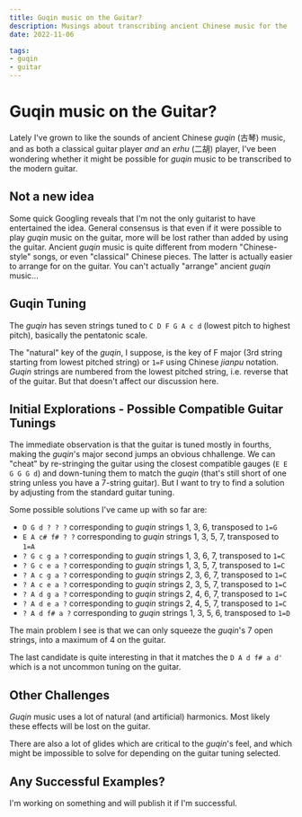 ```yaml
---
title: Guqin music on the Guitar?
description: Musings about transcribing ancient Chinese music for the 'guqin' to the modern guitar
date: 2022-11-06

tags:
- guqin
- guitar
---
```


# Guqin music on the Guitar?

Lately I've grown to like the sounds of ancient Chinese *guqin* (古琴) music, and as both a classical guitar player *and* an *erhu* (二胡) player, I've been wondering whether it might be possible for *guqin* music to be transcribed to the modern guitar.

## Not a new idea

Some quick Googling reveals that I'm not the only guitarist to have entertained the idea. General consensus is that even if it were possible to play *guqin* music on the guitar, more will be lost rather than added by using the guitar. Ancient *guqin* music is quite different from modern "Chinese-style" songs, or even "classical" Chinese pieces. The latter is actually easier to arrange for on the guitar. You can't actually "arrange" ancient *guqin* music...

## Guqin Tuning

The *guqin* has seven strings tuned to `C D F G A c d` (lowest pitch to highest pitch), basically the pentatonic scale.

The "natural" key of the *guqin*, I suppose, is the key of F major (3rd string starting from lowest pitched string) or `1=F` using Chinese *jianpu* notation. *Guqin* strings are numbered from the lowest pitched string, i.e. reverse that of the guitar. But that doesn't affect our discussion here.

## Initial Explorations - Possible Compatible Guitar Tunings

The immediate observation is that the guitar is tuned mostly in fourths, making the *guqin*'s major second jumps an obvious chhallenge. We can "cheat" by re-stringing the guitar using the closest compatible gauges (`E E G G G d`) and down-tuning them to match the *guqin* (that's still short of one string unless you have a 7-string guitar). But I want to try to find a solution by adjusting from the standard guitar tuning.

Some possible solutions I've came up with so far are:

- `D G d ? ? ?` corresponding to *guqin* strings 1, 3, 6, transposed to `1=G`
- `E A c# f# ? ?` corresponding to *guqin* strings 1, 3, 5, 7, transposed to `1=A`
- `? G c g a ?` corresponding to *guqin* strings 1, 3, 6, 7, transposed to `1=C`
- `? G c e a ?` corresponding to *guqin* strings 1, 3, 5, 7, transposed to `1=C`
- `? A c g a ?` corresponding to *guqin* strings 2, 3, 6, 7, transposed to `1=C`
- `? A c e a ?` corresponding to *guqin* strings 2, 3, 5, 7, transposed to `1=C`
- `? A d g a ?` corresponding to *guqin* strings 2, 4, 6, 7, transposed to `1=C`
- `? A d e a ?` corresponding to *guqin* strings 2, 4, 5, 7, transposed to `1=C`
- `? A d f# a ?` corresponding to *guqin* strings 1, 3, 5, 6, transposed to `1=D`

The main problem I see is that we can only squeeze the *guqin*'s 7 open strings, into a maximum of 4 on the guitar.

The last candidate is quite interesting in that it matches the `D A d f# a d'` which is a not uncommon tuning on the guitar.

## Other Challenges

*Guqin* music uses a lot of natural (and artificial) harmonics. Most likely these effects will be lost on the guitar.

There are also a lot of glides which are critical to the *guqin*'s feel, and which might be impossible to solve for depending on the guitar tuning selected.


## Any Successful Examples?

I'm working on something and will publish it if I'm successful.
